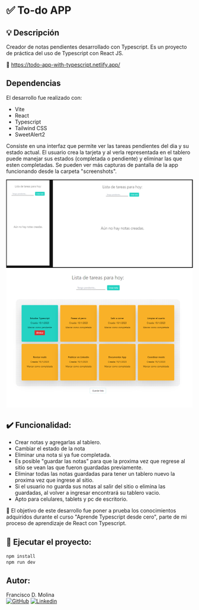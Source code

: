 # ✅ To-do APP

## 💡 Descripción

Creador de notas pendientes desarrollado con Typescript. Es un proyecto de práctica del uso de Typescript con React JS.

📌 https://todo-app-with-typescript.netlify.app/

## Dependencias    
El desarrollo fue realizado con:
- Vite
- React
- Typescript
- Tailwind CSS
- SweetAlert2

Consiste en una interfaz que permite ver las tareas pendientes del dia y su estado actual. El usuario crea la tarjeta y al verla representada en el tablero puede manejar sus estados (completada o pendiente) y eliminar las que esten completadas. Se pueden ver más capturas de pantalla de la app funcionando desde la carpeta "screenshots".

<div align="center"><img src="screenshots/img_0.png" width=""/></div>
<div align="center"><img src="screenshots/img_4.png" width=""/></div>

## ✔️ Funcionalidad:

- Crear notas y agregarlas al tablero.
- Cambiar el estado de la nota
- Eliminar una nota si ya fue completada.
- Es posible "guardar las notas" para que la proxima vez que regrese al sitio se vean las que fueron guardadas previamente.
- Eliminar todas las notas guardadas para tener un tablero nuevo la proxima vez que ingrese al sitio.
- Si el usuario no guarda sus notas al salir del sitio o elimina las guardadas, al volver a ingresar encontrará su tablero vacio.
- Apto para celulares, tablets y pc de escritorio.

🧉 El objetivo de este desarrollo fue poner a prueba los conocimientos adquiridos durante el curso "Aprende Typescript desde cero", parte de mi proceso de aprendizaje de React con Typescript.

## 🚀 Ejecutar el proyecto:
```
npm install 
npm run dev
```
## Autor:
Francisco D. Molina <br>
[![GitHub](https://img.shields.io/badge/GitHub-100000?style=for-the-badge&logo=github&logoColor=white)](https://github.com/TheFranciscoMolina) [![Linkedin](https://img.shields.io/badge/Linkedin-000000?style=for-the-badge&logo=linkedin&logoColor=white)](https://www.linkedin.com/in/franciscomolina-dev/)
